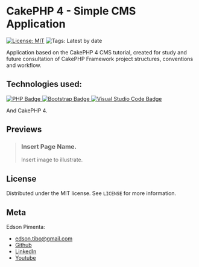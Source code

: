 # CakePHP 4 - Simple CMS Application

[![License: MIT](https://img.shields.io/badge/License-MIT-yellow.svg)](https://opensource.org/licenses/MIT)
![Tags: Latest by date](https://img.shields.io/github/v/tag/eddyyxxyy/cakephp4-simple-cms)


Application based on the CakePHP 4 CMS tutorial, created for study and future consultation of CakePHP Framework
project structures, conventions and workflow.

## Technologies used:

<p>
    <a href="https://img.shields.io/">
        <img src='https://img.shields.io/badge/PHP-777BB4?style=for-the-badge&logo=php&logoColor=white' alt='PHP Badge'>
        <img src='https://img.shields.io/badge/Bootstrap-563D7C?style=for-the-badge&logo=bootstrap&logoColor=white' alt='Bootstrap Badge'>
        <img src='https://img.shields.io/badge/Visual_Studio_Code-0078D4?style=for-the-badge&logo=visual%20studio%20code&logoColor=white' alt='Visual Studio Code Badge'>
    </a>
</p>

And CakePHP 4.

## Previews

> ### Insert Page Name.
> Insert image to illustrate.

## License

Distributed under the MIT license. See `LICENSE` for more information.

## Meta

Edson Pimenta:
- edson.tibo@gmail.com
- [Github](https://github.com/eddyyxxyy)
- [LinkedIn](https://www.linkedin.com/in/eeddyyxxyy/)
- [Youtube](https://www.youtube.com/channel/UCIISJihJOYOBj-4oZhW3pSw)
